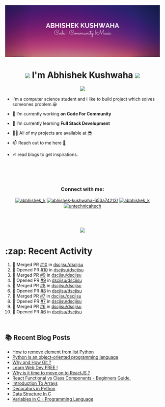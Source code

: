 <img src="./profileheader.png">

<h1 align="center"> <img src="https://c.tenor.com/HO7EBVsu04oAAAAi/pikachu-pokemon.gif" width="50"> I'm Abhishek Kushwaha <img src="https://cdn.discordapp.com/emojis/852778687958482944.gif?v=1" width="50"></h1>
<p align="center">
  <img src="https://readme-typing-svg.herokuapp.com?color=00FFFF&width=380&height=45&lines=UG+at+JIS+UNIVERSITY;GDSC+Lead+22;Discord+Bot+Developer;Full+Stack+Developer;Open-Source+Enthusiast;Nice+To+Meet+You+...;&center=true">
  </p>





- I'm a computer science student and i like to build project which solves someones problem.😀

- 🔭 I’m currently working **on Code For Community**

- 🌱 I’m currently learning **Full Stack Development**

- 👨‍💻 All of my projects are available at [😎](https://github.com/Abbhiishek)

- 📫 Reach out to me here **[📧](abhishekkushwaha1479@gmail.com)**

- ⚡I read blogs to get inspirations.

<br>
<br>
<br>

<h3  align="center">Connect with me:</h3>
<p  align="center">
<a href="https://twitter.com/abbhishek_k" target="blank"><img align="center" src="https://raw.githubusercontent.com/rahuldkjain/github-profile-readme-generator/master/src/images/icons/Social/twitter.svg" alt="abbhishek_k" height="30" width="40" /></a>
<a href="https://linkedin.com/in/abhishek-kushwaha-653a74213/" target="blank"><img align="center" src="https://raw.githubusercontent.com/rahuldkjain/github-profile-readme-generator/master/src/images/icons/Social/linked-in-alt.svg" alt="abhishek-kushwaha-653a74213/" height="30" width="40" /></a>
<a href="https://instagram.com/abbhishek_k" target="blank"><img align="center" src="https://raw.githubusercontent.com/rahuldkjain/github-profile-readme-generator/master/src/images/icons/Social/instagram.svg" alt="abbhishek_k" height="30" width="40" /></a>
<a href="https://www.youtube.com/c/UCDV_cwac9byivL5hvpU9mHQ" target="blank"><img align="center" src="https://raw.githubusercontent.com/rahuldkjain/github-profile-readme-generator/master/src/images/icons/Social/youtube.svg" alt="untechnicaltech" height="30" width="40" /></a>

</p>
<br>
<br>
<p align="center">

<img src="https://www.holopin.io/api/user/board?user=abbhiishek" >
<h1>:zap: Recent Activity</h1>

<!--START_SECTION:activity-->
1. 🎉 Merged PR [#10](https://github.com/dscjisu/dscjisu/pull/10) in [dscjisu/dscjisu](https://github.com/dscjisu/dscjisu)
2. 💪 Opened PR [#10](https://github.com/dscjisu/dscjisu/pull/10) in [dscjisu/dscjisu](https://github.com/dscjisu/dscjisu)
3. 🎉 Merged PR [#9](https://github.com/dscjisu/dscjisu/pull/9) in [dscjisu/dscjisu](https://github.com/dscjisu/dscjisu)
4. 💪 Opened PR [#9](https://github.com/dscjisu/dscjisu/pull/9) in [dscjisu/dscjisu](https://github.com/dscjisu/dscjisu)
5. 🎉 Merged PR [#8](https://github.com/dscjisu/dscjisu/pull/8) in [dscjisu/dscjisu](https://github.com/dscjisu/dscjisu)
6. 💪 Opened PR [#8](https://github.com/dscjisu/dscjisu/pull/8) in [dscjisu/dscjisu](https://github.com/dscjisu/dscjisu)
7. 🎉 Merged PR [#7](https://github.com/dscjisu/dscjisu/pull/7) in [dscjisu/dscjisu](https://github.com/dscjisu/dscjisu)
8. 💪 Opened PR [#7](https://github.com/dscjisu/dscjisu/pull/7) in [dscjisu/dscjisu](https://github.com/dscjisu/dscjisu)
9. 🎉 Merged PR [#6](https://github.com/dscjisu/dscjisu/pull/6) in [dscjisu/dscjisu](https://github.com/dscjisu/dscjisu)
10. 💪 Opened PR [#6](https://github.com/dscjisu/dscjisu/pull/6) in [dscjisu/dscjisu](https://github.com/dscjisu/dscjisu)
<!--END_SECTION:activity-->
</p>
<br>

  
## :books: Recent Blog Posts

<!-- BLOG-POST-LIST:START -->
- [How to remove element from list Python](https://dev.to/abbhiishek/how-to-remove-element-from-list-python-22d6)
- [Python is an object-oriented programming language](https://dev.to/abbhiishek/python-an-object-oriented-programming-language-2ob8)
- [Why and How Git ?](https://dev.to/abbhiishek/why-and-how-git--25cl)
- [Learn Web Dev FREE !](https://dev.to/abbhiishek/learn-web-dev-free--2pl9)
- [Why is it time to move on to ReactJS ?](https://dev.to/abbhiishek/why-is-it-time-to-move-on-to-reactjs--4na1)
- [React Functional vs Class Components - Beginners Guide.](https://dev.to/abbhiishek/react-functional-vs-class-components-beginners-guide-4ca3)
- [Introduction To Arrays](https://dev.to/abbhiishek/introduction-to-arrays-4d59)
- [Decorators in Python](https://dev.to/abbhiishek/decorators-in-python-cm7)
- [Data Structure In C](https://dev.to/abbhiishek/data-structure-in-c-126l)
- [Variables in C - Programming Language](https://dev.to/abbhiishek/variables-in-c-programming-language-54m9)
<!-- BLOG-POST-LIST:END -->
